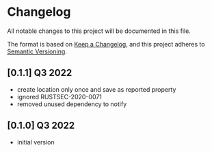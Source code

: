 # Changelog

All notable changes to this project will be documented in this file.

The format is based on [Keep a Changelog](https://keepachangelog.com/en/1.0.0/),
and this project adheres to [Semantic Versioning](https://semver.org/spec/v2.0.0.html).

## [0.1.1] Q3 2022
- create location only once and save as reported property
- ignored RUSTSEC-2020-0071
- removed unused dependency to notify

## [0.1.0] Q3 2022
- initial version
